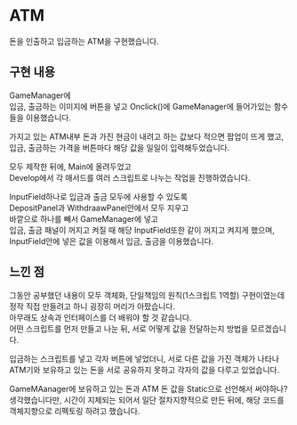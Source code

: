 # ATM
돈을 인출하고 입금하는 ATM을 구현했습니다.

## 구현 내용
GameManager에<br>
입금, 출금하는 이미지에 버튼을 넣고 Onclick()에 GameManager에 들어가있는 함수들을 이용했습니다.<br>

가지고 있는 ATM내부 돈과 가진 현금이 내려고 하는 값보다 적으면 팝업이 뜨게 했고,<br>
입금, 출금하는 가격을 버튼마다 해당 값을 일일이 입력해두었습니다.

모두 제작한 뒤에, Main에 올려두었고<br>
Develop에서 각 매서드를 여러 스크립트로 나누는 작업을 진행하였습니다.

InputField하나로 입금과 출금 모두에 사용할 수 있도록 <br>
DepositPanel과 WithdraawPanel안에서 모두 지우고<br>
바깥으로 하나를 빼서 GameManager에 넣고<br>
입금, 출금 패널이 꺼지고 켜질 때 해당 InputField또한 같이 꺼지고 켜지게 했으며,<br>
InputField안에 넣은 값을 이용해서 입금, 출금을 이용했습니다.<br>

## 느낀 점
그동안 공부했던 내용이 모두 객체화, 단일책임의 원칙(1스크립트 1역할) 구현이였는데<br>
정작 직접 만들려고 하니 굉장히 머리가 아팠습니다.<br>
아무래도 상속과 인터페이스를 더 배워야 할 것 같습니다.<br>
어떤 스크립트를 먼저 만들고 나눈 뒤, 서로 어떻게 값을 전달하는지 방법을 모르겠습니다.<br>

입금하는 스크립트를 넣고 각자 버튼에 넣었더니, 서로 다른 값을 가진 객체가 나타나
ATM기와 보유하고 있는 돈을 서로 공유하지 못하고 각자의 값을 다루고 있었습니다.

GameMAanager에 보유하고 있는 돈과 ATM 돈 값을 Static으로 선언해서 써야하나? 생각했습니다만,
시간이 지체되는 되어서 일단 절차지향적으로 만든 뒤에, 해당 코드를 객체지향으로 리펙토링 하려고 했습니다.



